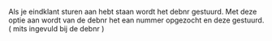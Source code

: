 Als je eindklant sturen aan hebt staan wordt het debnr gestuurd. Met deze optie aan wordt van de debnr het ean nummer opgezocht en deze gestuurd. ( mits ingevuld bij de debnr )
